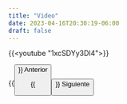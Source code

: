 ```yaml
---
title: "Video"
date: 2023-04-16T20:30:19-06:00
draft: false
---
```


{{<youtube "1xcSDYy3Dl4">}}

{{<button class=myButtonVideoTwo relref="/posts/curso/unidad3/tipo_fallosBizantinos/introduccion.md">}} Anterior

{{<button class=myButtonVideo relref="/posts/curso/unidad3/tipo_fallosBizantinos/more.md">}} Siguiente